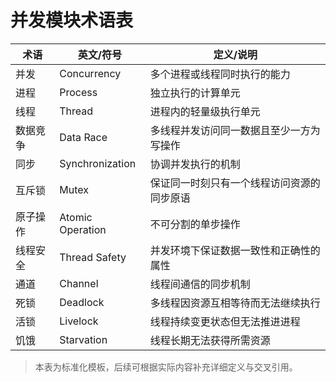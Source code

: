 # 并发模块术语表

| 术语         | 英文/符号         | 定义/说明 |
|--------------|-------------------|-----------|
| 并发         | Concurrency       | 多个进程或线程同时执行的能力 |
| 进程         | Process           | 独立执行的计算单元 |
| 线程         | Thread            | 进程内的轻量级执行单元 |
| 数据竞争     | Data Race         | 多线程并发访问同一数据且至少一方为写操作 |
| 同步         | Synchronization   | 协调并发执行的机制 |
| 互斥锁       | Mutex             | 保证同一时刻只有一个线程访问资源的同步原语 |
| 原子操作     | Atomic Operation  | 不可分割的单步操作 |
| 线程安全     | Thread Safety     | 并发环境下保证数据一致性和正确性的属性 |
| 通道         | Channel           | 线程间通信的同步机制 |
| 死锁         | Deadlock          | 多线程因资源互相等待而无法继续执行 |
| 活锁         | Livelock          | 线程持续变更状态但无法推进进程 |
| 饥饿         | Starvation        | 线程长期无法获得所需资源 |

> 本表为标准化模板，后续可根据实际内容补充详细定义与交叉引用。
